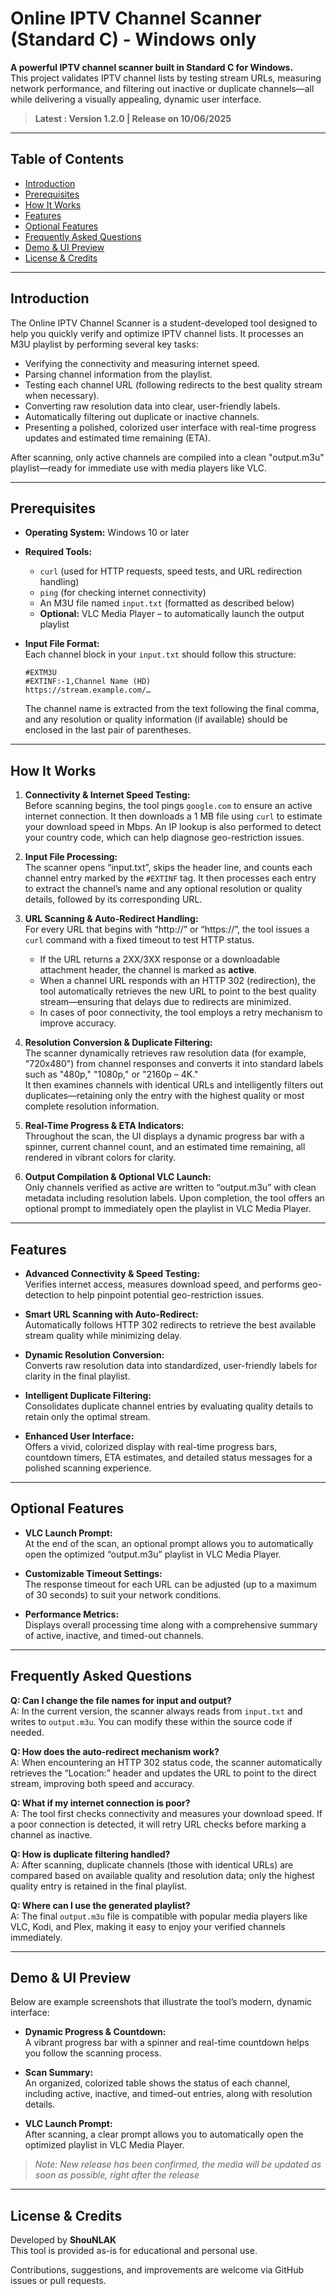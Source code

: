 
# Online IPTV Channel Scanner (Standard C) - Windows only

**A powerful IPTV channel scanner built in Standard C for Windows.**  
This project validates IPTV channel lists by testing stream URLs, measuring network performance, and filtering out inactive or duplicate channels—all while delivering a visually appealing, dynamic user interface.

> **Latest : Version 1.2.0 | Release on 10/06/2025** 

---

## Table of Contents

- [Introduction](#introduction)
- [Prerequisites](#prerequisites)
- [How It Works](#how-it-works)
- [Features](#features)
- [Optional Features](#optional-features)
- [Frequently Asked Questions](#frequently-asked-questions)
- [Demo & UI Preview](#demo--ui-preview)
- [License & Credits](#license--credits)

---

## Introduction

The Online IPTV Channel Scanner is a student-developed tool designed to help you quickly verify and optimize IPTV channel lists. It processes an M3U playlist by performing several key tasks:
- Verifying the connectivity and measuring internet speed.
- Parsing channel information from the playlist.
- Testing each channel URL (following redirects to the best quality stream when necessary).
- Converting raw resolution data into clear, user-friendly labels.
- Automatically filtering out duplicate or inactive channels.
- Presenting a polished, colorized user interface with real-time progress updates and estimated time remaining (ETA).

After scanning, only active channels are compiled into a clean "output.m3u" playlist—ready for immediate use with media players like VLC.

---

## Prerequisites

- **Operating System:** Windows 10 or later
- **Required Tools:**  
  - `curl` (used for HTTP requests, speed tests, and URL redirection handling)
  - `ping` (for checking internet connectivity)
  - An M3U file named `input.txt` (formatted as described below)
  - **Optional:** VLC Media Player – to automatically launch the output playlist

- **Input File Format:**  
  Each channel block in your `input.txt` should follow this structure:
  ```m3u
  #EXTM3U
  #EXTINF:-1,Channel Name (HD)
  https://stream.example.com/…
  ```
  The channel name is extracted from the text following the final comma, and any resolution or quality information (if available) should be enclosed in the last pair of parentheses.

---

## How It Works

1. **Connectivity & Internet Speed Testing:**  
   Before scanning begins, the tool pings `google.com` to ensure an active internet connection. It then downloads a 1 MB file using `curl` to estimate your download speed in Mbps. An IP lookup is also performed to detect your country code, which can help diagnose geo-restriction issues.

2. **Input File Processing:**  
   The scanner opens “input.txt”, skips the header line, and counts each channel entry marked by the `#EXTINF` tag. It then processes each entry to extract the channel’s name and any optional resolution or quality details, followed by its corresponding URL.

3. **URL Scanning & Auto-Redirect Handling:**  
   For every URL that begins with “http://” or “https://”, the tool issues a `curl` command with a fixed timeout to test HTTP status.  
   - If the URL returns a 2XX/3XX response or a downloadable attachment header, the channel is marked as **active**.  
   - When a channel URL responds with an HTTP 302 (redirection), the tool automatically retrieves the new URL to point to the best quality stream—ensuring that delays due to redirects are minimized.
   - In cases of poor connectivity, the tool employs a retry mechanism to improve accuracy.

4. **Resolution Conversion & Duplicate Filtering:**  
   The scanner dynamically retrieves raw resolution data (for example, "720x480") from channel responses and converts it into standard labels such as "480p," "1080p," or "2160p – 4K."  
   It then examines channels with identical URLs and intelligently filters out duplicates—retaining only the entry with the highest quality or most complete resolution information.

5. **Real-Time Progress & ETA Indicators:**  
   Throughout the scan, the UI displays a dynamic progress bar with a spinner, current channel count, and an estimated time remaining, all rendered in vibrant colors for clarity.

6. **Output Compilation & Optional VLC Launch:**  
   Only channels verified as active are written to “output.m3u” with clean metadata including resolution labels. Upon completion, the tool offers an optional prompt to immediately open the playlist in VLC Media Player.

---

## Features

- **Advanced Connectivity & Speed Testing:**  
  Verifies internet access, measures download speed, and performs geo-detection to help pinpoint potential geo-restriction issues.

- **Smart URL Scanning with Auto-Redirect:**  
  Automatically follows HTTP 302 redirects to retrieve the best available stream quality while minimizing delay.

- **Dynamic Resolution Conversion:**  
  Converts raw resolution data into standardized, user-friendly labels for clarity in the final playlist.

- **Intelligent Duplicate Filtering:**  
  Consolidates duplicate channel entries by evaluating quality details to retain only the optimal stream.

- **Enhanced User Interface:**  
  Offers a vivid, colorized display with real-time progress bars, countdown timers, ETA estimates, and detailed status messages for a polished scanning experience.

---

## Optional Features

- **VLC Launch Prompt:**  
  At the end of the scan, an optional prompt allows you to automatically open the optimized “output.m3u” playlist in VLC Media Player.

- **Customizable Timeout Settings:**  
  The response timeout for each URL can be adjusted (up to a maximum of 30 seconds) to suit your network conditions.

- **Performance Metrics:**  
  Displays overall processing time along with a comprehensive summary of active, inactive, and timed-out channels.

---

## Frequently Asked Questions

**Q: Can I change the file names for input and output?**  
A: In the current version, the scanner always reads from `input.txt` and writes to `output.m3u`. You can modify these within the source code if needed.

**Q: How does the auto-redirect mechanism work?**  
A: When encountering an HTTP 302 status code, the scanner automatically retrieves the “Location:” header and updates the URL to point to the direct stream, improving both speed and accuracy.

**Q: What if my internet connection is poor?**  
A: The tool first checks connectivity and measures your download speed. If a poor connection is detected, it will retry URL checks before marking a channel as inactive.

**Q: How is duplicate filtering handled?**  
A: After scanning, duplicate channels (those with identical URLs) are compared based on available quality and resolution data; only the highest quality entry is retained in the final playlist.

**Q: Where can I use the generated playlist?**  
A: The final `output.m3u` file is compatible with popular media players like VLC, Kodi, and Plex, making it easy to enjoy your verified channels immediately.

---

## Demo & UI Preview

Below are example screenshots that illustrate the tool’s modern, dynamic interface:

- **Dynamic Progress & Countdown:**  
  A vibrant progress bar with a spinner and real-time countdown helps you follow the scanning process.

- **Scan Summary:**  
  An organized, colorized table shows the status of each channel, including active, inactive, and timed-out entries, along with resolution details.

- **VLC Launch Prompt:**  
  After scanning, a clear prompt allows you to automatically open the optimized playlist in VLC Media Player.

> *Note: New release has been confirmed, the media will be updated as soon as possible, right after the release*

---

## License & Credits

Developed by **ShouNLAK**  
This tool is provided as-is for educational and personal use.

Contributions, suggestions, and improvements are welcome via GitHub issues or pull requests.
